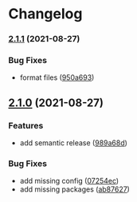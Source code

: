 # Changelog

### [2.1.1](https://gitlab.com/YellowGarbageGroup/eslint-config/compare/v2.1.0...v2.1.1) (2021-08-27)


### Bug Fixes

* format files ([950a693](https://gitlab.com/YellowGarbageGroup/eslint-config/commit/950a693622bcc5799f3dd3b90994712f651c2878))

## [2.1.0](https://gitlab.com/YellowGarbageGroup/eslint-config/compare/v2.0.0...v2.1.0) (2021-08-27)


### Features

* add semantic release ([989a68d](https://gitlab.com/YellowGarbageGroup/eslint-config/commit/989a68daa1937d3222af4b03166d010bf48086a5))


### Bug Fixes

* add missing config ([07254ec](https://gitlab.com/YellowGarbageGroup/eslint-config/commit/07254ecc958f233ec5d9cb0f0a0ebee2db40e936))
* add missing packages ([ab87627](https://gitlab.com/YellowGarbageGroup/eslint-config/commit/ab8762744a3aadc45b0b16e93bfa54e74e0e34a5))
